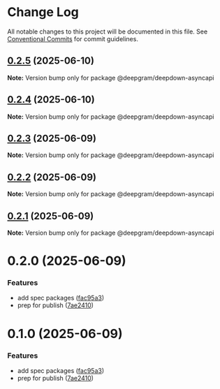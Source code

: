 # Change Log

All notable changes to this project will be documented in this file.
See [Conventional Commits](https://conventionalcommits.org) for commit guidelines.

## [0.2.5](https://github.com/deepgram/deepdown/compare/@deepgram/deepdown-asyncapi@0.2.4...@deepgram/deepdown-asyncapi@0.2.5) (2025-06-10)

**Note:** Version bump only for package @deepgram/deepdown-asyncapi

## [0.2.4](https://github.com/deepgram/deepdown/compare/@deepgram/deepdown-asyncapi@0.2.3...@deepgram/deepdown-asyncapi@0.2.4) (2025-06-10)

**Note:** Version bump only for package @deepgram/deepdown-asyncapi

## [0.2.3](https://github.com/deepgram/deepdown/compare/@deepgram/deepdown-asyncapi@0.2.2...@deepgram/deepdown-asyncapi@0.2.3) (2025-06-09)

**Note:** Version bump only for package @deepgram/deepdown-asyncapi

## [0.2.2](https://github.com/deepgram/deepdown/compare/@deepgram/deepdown-asyncapi@0.2.1...@deepgram/deepdown-asyncapi@0.2.2) (2025-06-09)

**Note:** Version bump only for package @deepgram/deepdown-asyncapi

## [0.2.1](https://github.com/deepgram/deepdown/compare/@deepgram/deepdown-asyncapi@0.2.0...@deepgram/deepdown-asyncapi@0.2.1) (2025-06-09)

**Note:** Version bump only for package @deepgram/deepdown-asyncapi

# 0.2.0 (2025-06-09)

### Features

- add spec packages ([fac95a3](https://github.com/deepgram/deepdown/commit/fac95a31be544ce9d78ff5e37546c7db64d4499b))
- prep for publish ([7ae2410](https://github.com/deepgram/deepdown/commit/7ae24103a596b25ea784f9d4f7b1bc30e6b369c2))

# 0.1.0 (2025-06-09)

### Features

- add spec packages ([fac95a3](https://github.com/deepgram/deepdown/commit/fac95a31be544ce9d78ff5e37546c7db64d4499b))
- prep for publish ([7ae2410](https://github.com/deepgram/deepdown/commit/7ae24103a596b25ea784f9d4f7b1bc30e6b369c2))
